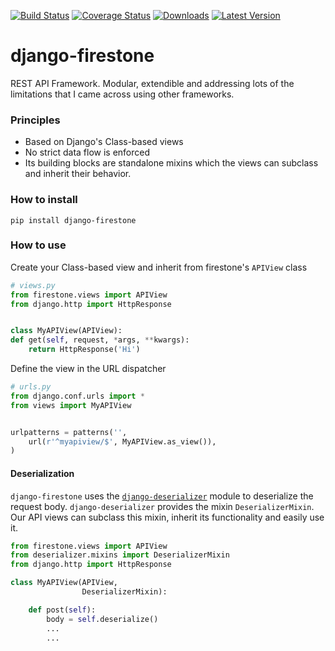 [![Build Status](https://travis-ci.org/stargazer/django-firestone.png?branch=master)](https://travis-ci.org/stargazer/django-firestone)
[![Coverage Status](https://coveralls.io/repos/stargazer/django-firestone/badge.png?branch=master)](https://coveralls.io/r/stargazer/django-firestone?branch=master)
[![Downloads](https://pypip.in/download/django-firestone/badge.svg)](https://pypi.python.org/pypi/django-firestone/)
[![Latest Version](https://pypip.in/v/django-firestone/badge.png)](https://pypi.python.org/pypi/django-firestone/)


# django-firestone

REST API Framework. Modular, extendible and addressing lots of the limitations
that I came across using other frameworks.

### Principles

* Based on Django's Class-based views
* No strict data flow is enforced
* Its building blocks are standalone mixins which the views can subclass and inherit their behavior.

### How to install

    pip install django-firestone

### How to use

Create your Class-based view and inherit from firestone's ``APIView`` class
```python
# views.py
from firestone.views import APIView
from django.http import HttpResponse


class MyAPIView(APIView):
def get(self, request, *args, **kwargs):
    return HttpResponse('Hi')
```

Define the view in the URL dispatcher
```python
# urls.py
from django.conf.urls import *
from views import MyAPIView


urlpatterns = patterns('',
    url(r'^myapiview/$', MyAPIView.as_view()),
)    
```

#### Deserialization

``django-firestone`` uses the [``django-deserializer``](https://github.com/stargazer/django-deserializer) module to deserialize the request body. ``django-deserializer`` provides the mixin ``DeserializerMixin``. Our API views can subclass this mixin, inherit its functionality and easily use it.

```python
from firestone.views import APIView
from deserializer.mixins import DeserializerMixin
from django.http import HttpResponse

class MyAPIView(APIView,
                DeserializerMixin):

    def post(self):
        body = self.deserialize()
        ...
        ...
```
            
